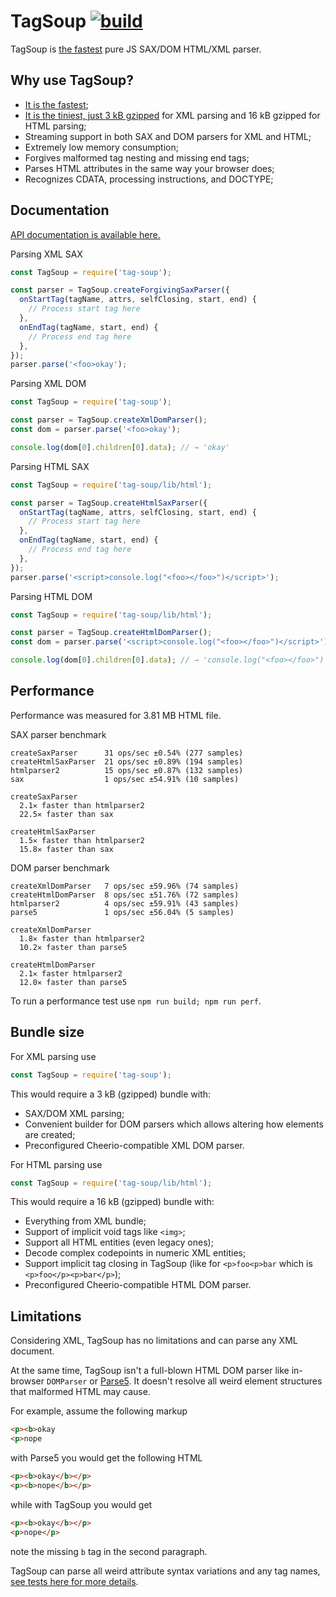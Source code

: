 # TagSoup [![build](https://github.com/smikhalevski/tag-soup/actions/workflows/master.yml/badge.svg?branch=master&event=push)](https://github.com/smikhalevski/tag-soup/actions/workflows/master.yml)

TagSoup is [the fastest](#performance) pure JS SAX/DOM HTML/XML parser.

## Why use TagSoup?

- [It is the fastest](#performance);
- [It is the tiniest, just 3 kB gzipped](https://bundlephobia.com/result?p=tag-soup) for XML parsing and 16 kB gzipped for HTML parsing;
- Streaming support in both SAX and DOM parsers for XML and HTML; 
- Extremely low memory consumption;
- Forgives malformed tag nesting and missing end tags;
- Parses HTML attributes in the same way your browser does;
- Recognizes CDATA, processing instructions, and DOCTYPE;

## Documentation

[API documentation is available here.](https://smikhalevski.github.io/tag-soup/)

Parsing XML SAX
```js
const TagSoup = require('tag-soup');

const parser = TagSoup.createForgivingSaxParser({
  onStartTag(tagName, attrs, selfClosing, start, end) {
    // Process start tag here
  },
  onEndTag(tagName, start, end) {
    // Process end tag here
  },
});
parser.parse('<foo>okay');
```

Parsing XML DOM
```js
const TagSoup = require('tag-soup');

const parser = TagSoup.createXmlDomParser();
const dom = parser.parse('<foo>okay');

console.log(dom[0].children[0].data); // → 'okay'
```

Parsing HTML SAX
```js
const TagSoup = require('tag-soup/lib/html');

const parser = TagSoup.createHtmlSaxParser({
  onStartTag(tagName, attrs, selfClosing, start, end) {
    // Process start tag here
  },
  onEndTag(tagName, start, end) {
    // Process end tag here
  },
});
parser.parse('<script>console.log("<foo></foo>")</script>');
```

Parsing HTML DOM
```js
const TagSoup = require('tag-soup/lib/html');

const parser = TagSoup.createHtmlDomParser();
const dom = parser.parse('<script>console.log("<foo></foo>")</script>');

console.log(dom[0].children[0].data); // → 'console.log("<foo></foo>")'
```

## Performance

Performance was measured for 3.81 MB HTML file.

SAX parser benchmark

```
createSaxParser      31 ops/sec ±0.54% (277 samples)
createHtmlSaxParser  21 ops/sec ±0.89% (194 samples)
htmlparser2          15 ops/sec ±0.87% (132 samples)
sax                  1 ops/sec ±54.91% (10 samples)

createSaxParser
  2.1✕ faster than htmlparser2
  22.5✕ faster than sax

createHtmlSaxParser
  1.5✕ faster than htmlparser2
  15.8✕ faster than sax
```

DOM parser benchmark
```
createXmlDomParser   7 ops/sec ±59.96% (74 samples)
createHtmlDomParser  8 ops/sec ±51.76% (72 samples)
htmlparser2          4 ops/sec ±59.91% (43 samples)
parse5               1 ops/sec ±56.04% (5 samples)

createXmlDomParser
  1.8✕ faster than htmlparser2
  10.2✕ faster than parse5

createHtmlDomParser
  2.1✕ faster htmlparser2
  12.0✕ faster than parse5
```

To run a performance test use `npm run build; npm run perf`.


## Bundle size

For XML parsing use
```ts
const TagSoup = require('tag-soup');
```  

This would require a 3 kB (gzipped) bundle with: 

- SAX/DOM XML parsing;
- Convenient builder for DOM parsers which allows altering how elements are created;
- Preconfigured Cheerio-compatible XML DOM parser.


For HTML parsing use
```ts
const TagSoup = require('tag-soup/lib/html');
```  

This would require a 16 kB (gzipped) bundle with: 

- Everything from XML bundle;
- Support of implicit void tags like `<img>`;
- Support all HTML entities (even legacy ones);
- Decode complex codepoints in numeric XML entities;
- Support implicit tag closing in TagSoup (like for `<p>foo<p>bar` which is `<p>foo</p><p>bar</p>`);
- Preconfigured Cheerio-compatible HTML DOM parser.



## Limitations

Considering XML, TagSoup has no limitations and can parse any XML document.

At the same time, TagSoup isn't a full-blown HTML DOM parser like in-browser `DOMParser` or [Parse5](https://github.com/inikulin/parse5). It doesn't resolve all weird element structures that malformed HTML may cause.

For example, assume the following markup
```html
<p><b>okay
<p>nope
``` 
with Parse5 you would get the following HTML
```html
<p><b>okay</b></p>
<p><b>nope</b></p>
``` 
while with TagSoup you would get
```html
<p><b>okay</b></p>
<p>nope</p>
``` 
note the missing `b` tag in the second paragraph.

TagSoup can parse all weird attribute syntax variations and any tag names, [see tests here for more details](https://github.com/smikhalevski/tag-soup/blob/master/src/test/createSaxParser.test.ts).
